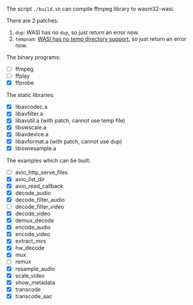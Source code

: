 The script ```./build.sh``` can compile ffmpeg library to wasm32-wasi.

There are 2 patches:
1. ```dup```: WASI has no ```dup```, so just return an error now.
2. ```tempnam```: [WASI has no temp directory support](https://github.com/WebAssembly/WASI/issues/306), so just return an error now.

The binary programs:
* [ ] ffmpeg 
* [ ] ffplay
* [x] ffprobe

The static libraries:
* [x] libavcodec.a
* [x] libavfilter.a
* [x] libavutil.a     (with patch, cannot use temp file)
* [x] libswscale.a
* [x] libavdevice.a
* [x] libavformat.a   (with patch, cannot use dup)
* [x] libswresample.a

The examples which can be built:
* [ ] avio_http_serve_files
* [x] avio_list_dir
* [x] avio_read_callback
* [x] decode_audio
* [x] decode_filter_audio
* [ ] decode_filter_video
* [x] decode_video
* [x] demux_decode
* [x] encode_audio
* [x] encode_video
* [x] extract_mvs
* [x] hw_decode
* [x] mux
* [ ] remux
* [x] resample_audio
* [x] scale_video
* [x] show_metadata
* [x] transcode
* [x] transcode_aac
